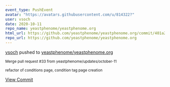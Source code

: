 ```yaml
---
event_type: PushEvent
avatar: "https://avatars.githubusercontent.com/u/814322?"
user: vsoch
date: 2020-10-11
repo_name: yeastphenome/yeastphenome.org
html_url: https://github.com/yeastphenome/yeastphenome.org/commit/401a2a2b0f85b99a0db6eb749516a50200a09f56
repo_url: https://github.com/yeastphenome/yeastphenome.org
---
```


<a href='https://github.com/vsoch' target='_blank'>vsoch</a> pushed to <a href='https://github.com/yeastphenome/yeastphenome.org' target='_blank'>yeastphenome/yeastphenome.org</a>

<small>Merge pull request #33 from yeastphenome/updates/october-11

refactor of conditions page, condition tag page creation</small>

<a href='https://github.com/yeastphenome/yeastphenome.org/commit/401a2a2b0f85b99a0db6eb749516a50200a09f56' target='_blank'>View Commit</a>